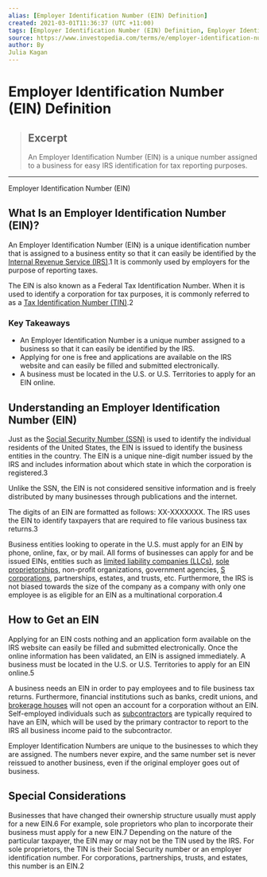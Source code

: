 ```yaml
---
alias: [Employer Identification Number (EIN) Definition]
created: 2021-03-01T11:36:37 (UTC +11:00)
tags: [Employer Identification Number (EIN) Definition, Employer Identification Number (EIN)]
source: https://www.investopedia.com/terms/e/employer-identification-number.asp
author: By
Julia Kagan
---
```


# Employer Identification Number (EIN) Definition

> ## Excerpt
> An Employer Identification Number (EIN) is a unique number assigned to a business for easy IRS identification for tax reporting purposes.

---

Employer Identification Number (EIN)
## What Is an Employer Identification Number (EIN)?

An Employer Identification Number (EIN) is a unique identification number that is assigned to a business entity so that it can easily be identified by the [Internal Revenue Service (IRS)](https://www.investopedia.com/terms/i/irs.asp).1 It is commonly used by employers for the purpose of reporting taxes.

The EIN is also known as a Federal Tax Identification Number. When it is used to identify a corporation for tax purposes, it is commonly referred to as a [Tax Identification Number (TIN)](https://www.investopedia.com/terms/t/tax-indentification-number-tin.asp).2

### Key Takeaways

-   An Employer Identification Number is a unique number assigned to a business so that it can easily be identified by the IRS.
-   Applying for one is free and applications are available on the IRS website and can easily be filled and submitted electronically.
-   A business must be located in the U.S. or U.S. Territories to apply for an EIN online.

## Understanding an Employer Identification Number (EIN)

Just as the [Social Security Number (SSN)](https://www.investopedia.com/terms/s/ssn.asp) is used to identify the individual residents of the United States, the EIN is issued to identify the business entities in the country. The EIN is a unique nine-digit number issued by the IRS and includes information about which state in which the corporation is registered.3

Unlike the SSN, the EIN is not considered sensitive information and is freely distributed by many businesses through publications and the internet.

The digits of an EIN are formatted as follows: XX-XXXXXXX. The IRS uses the EIN to identify taxpayers that are required to file various business tax returns.3

Business entities looking to operate in the U.S. must apply for an EIN by phone, online, fax, or by mail. All forms of businesses can apply for and be issued EINs, entities such as [limited liability companies (LLCs)](https://www.investopedia.com/terms/l/llc.asp), [sole proprietorships](https://www.investopedia.com/terms/s/soleproprietorship.asp), non-profit organizations, government agencies, [S corporations](https://www.investopedia.com/terms/s/subchapters.asp), partnerships, estates, and trusts, etc. Furthermore, the IRS is not biased towards the size of the company as a company with only one employee is as eligible for an EIN as a multinational corporation.4

## How to Get an EIN

Applying for an EIN costs nothing and an application form available on the IRS website can easily be filled and submitted electronically. Once the online information has been validated, an EIN is assigned immediately. A business must be located in the U.S. or U.S. Territories to apply for an EIN online.5

A business needs an EIN in order to pay employees and to file business tax returns. Furthermore, financial institutions such as banks, credit unions, and [brokerage houses](https://www.investopedia.com/terms/b/brokerage-company.asp) will not open an account for a corporation without an EIN. Self-employed individuals such as [subcontractors](https://www.investopedia.com/terms/s/subcontracting.asp) are typically required to have an EIN, which will be used by the primary contractor to report to the IRS all business income paid to the subcontractor.

Employer Identification Numbers are unique to the businesses to which they are assigned. The numbers never expire, and the same number set is never reissued to another business, even if the original employer goes out of business.

## Special Considerations

Businesses that have changed their ownership structure usually must apply for a new EIN.6 For example, sole proprietors who plan to incorporate their business must apply for a new EIN.7 Depending on the nature of the particular taxpayer, the EIN may or may not be the TIN used by the IRS. For sole proprietors, the TIN is their Social Security number or an employer identification number. For corporations, partnerships, trusts, and estates, this number is an EIN.2

